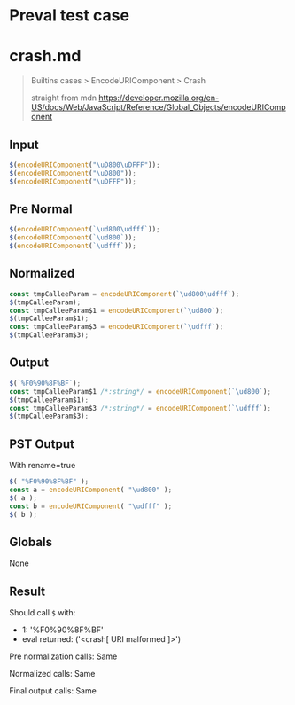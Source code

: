 # Preval test case

# crash.md

> Builtins cases > EncodeURIComponent > Crash
>
> straight from mdn https://developer.mozilla.org/en-US/docs/Web/JavaScript/Reference/Global_Objects/encodeURIComponent

## Input

`````js filename=intro
$(encodeURIComponent("\uD800\uDFFF"));
$(encodeURIComponent("\uD800"));
$(encodeURIComponent("\uDFFF"));
`````

## Pre Normal


`````js filename=intro
$(encodeURIComponent(`\ud800\udfff`));
$(encodeURIComponent(`\ud800`));
$(encodeURIComponent(`\udfff`));
`````

## Normalized


`````js filename=intro
const tmpCalleeParam = encodeURIComponent(`\ud800\udfff`);
$(tmpCalleeParam);
const tmpCalleeParam$1 = encodeURIComponent(`\ud800`);
$(tmpCalleeParam$1);
const tmpCalleeParam$3 = encodeURIComponent(`\udfff`);
$(tmpCalleeParam$3);
`````

## Output


`````js filename=intro
$(`%F0%90%8F%BF`);
const tmpCalleeParam$1 /*:string*/ = encodeURIComponent(`\ud800`);
$(tmpCalleeParam$1);
const tmpCalleeParam$3 /*:string*/ = encodeURIComponent(`\udfff`);
$(tmpCalleeParam$3);
`````

## PST Output

With rename=true

`````js filename=intro
$( "%F0%90%8F%BF" );
const a = encodeURIComponent( "\ud800" );
$( a );
const b = encodeURIComponent( "\udfff" );
$( b );
`````

## Globals

None

## Result

Should call `$` with:
 - 1: '%F0%90%8F%BF'
 - eval returned: ('<crash[ URI malformed ]>')

Pre normalization calls: Same

Normalized calls: Same

Final output calls: Same
